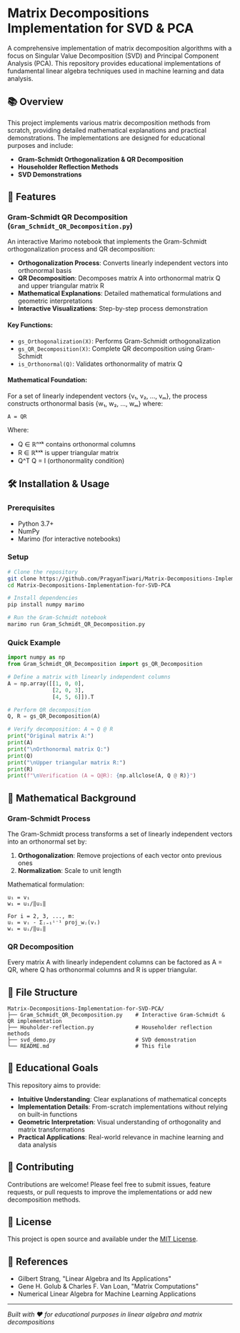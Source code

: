 # Matrix Decompositions Implementation for SVD & PCA

A comprehensive implementation of matrix decomposition algorithms with a focus on Singular Value Decomposition (SVD) and Principal Component Analysis (PCA). This repository provides educational implementations of fundamental linear algebra techniques used in machine learning and data analysis.

## 📚 Overview

This project implements various matrix decomposition methods from scratch, providing detailed mathematical explanations and practical demonstrations. The implementations are designed for educational purposes and include:

- **Gram-Schmidt Orthogonalization & QR Decomposition**
- **Householder Reflection Methods**
- **SVD Demonstrations**

## 🚀 Features

### Gram-Schmidt QR Decomposition (`Gram_Schmidt_QR_Decomposition.py`)

An interactive Marimo notebook that implements the Gram-Schmidt orthogonalization process and QR decomposition:

- **Orthogonalization Process**: Converts linearly independent vectors into orthonormal basis
- **QR Decomposition**: Decomposes matrix A into orthonormal matrix Q and upper triangular matrix R
- **Mathematical Explanations**: Detailed mathematical formulations and geometric interpretations
- **Interactive Visualizations**: Step-by-step process demonstration

#### Key Functions:
- `gs_Orthogonalization(X)`: Performs Gram-Schmidt orthogonalization
- `gs_QR_Decomposition(X)`: Complete QR decomposition using Gram-Schmidt
- `is_Orthonormal(Q)`: Validates orthonormality of matrix Q

#### Mathematical Foundation:
For a set of linearly independent vectors {v₁, v₂, ..., vₘ}, the process constructs orthonormal basis {w₁, w₂, ..., wₘ} where:

```
A = QR
```

Where:
- Q ∈ ℝⁿˣᵏ contains orthonormal columns
- R ∈ ℝᵏˣᵏ is upper triangular matrix
- Q^T Q = I (orthonormality condition)

## 🛠️ Installation & Usage

### Prerequisites
- Python 3.7+
- NumPy
- Marimo (for interactive notebooks)

### Setup
```bash
# Clone the repository
git clone https://github.com/PragyanTiwari/Matrix-Decompositions-Implementation-for-SVD-PCA.git
cd Matrix-Decompositions-Implementation-for-SVD-PCA

# Install dependencies
pip install numpy marimo

# Run the Gram-Schmidt notebook
marimo run Gram_Schmidt_QR_Decomposition.py
```

### Quick Example
```python
import numpy as np
from Gram_Schmidt_QR_Decomposition import gs_QR_Decomposition

# Define a matrix with linearly independent columns
A = np.array([[1, 0, 0], 
              [2, 0, 3], 
              [4, 5, 6]]).T

# Perform QR decomposition
Q, R = gs_QR_Decomposition(A)

# Verify decomposition: A ≈ Q @ R
print("Original matrix A:")
print(A)
print("\nOrthonormal matrix Q:")
print(Q)
print("\nUpper triangular matrix R:")
print(R)
print(f"\nVerification (A ≈ Q@R): {np.allclose(A, Q @ R)}")
```

## 📖 Mathematical Background

### Gram-Schmidt Process
The Gram-Schmidt process transforms a set of linearly independent vectors into an orthonormal set by:

1. **Orthogonalization**: Remove projections of each vector onto previous ones
2. **Normalization**: Scale to unit length

Mathematical formulation:
```
u₁ = v₁
w₁ = u₁/‖u₁‖

For i = 2, 3, ..., m:
uᵢ = vᵢ - Σⱼ₌₁ⁱ⁻¹ proj_wⱼ(vᵢ)
wᵢ = uᵢ/‖uᵢ‖
```

### QR Decomposition
Every matrix A with linearly independent columns can be factored as A = QR, where Q has orthonormal columns and R is upper triangular.

## 📁 File Structure

```
Matrix-Decompositions-Implementation-for-SVD-PCA/
├── Gram_Schmidt_QR_Decomposition.py    # Interactive Gram-Schmidt & QR implementation
├── Houholder-reflection.py             # Householder reflection methods
├── svd_demo.py                         # SVD demonstration
└── README.md                           # This file
```

## 🎯 Educational Goals

This repository aims to provide:
- **Intuitive Understanding**: Clear explanations of mathematical concepts
- **Implementation Details**: From-scratch implementations without relying on built-in functions
- **Geometric Interpretation**: Visual understanding of orthogonality and matrix transformations
- **Practical Applications**: Real-world relevance in machine learning and data analysis

## 🤝 Contributing

Contributions are welcome! Please feel free to submit issues, feature requests, or pull requests to improve the implementations or add new decomposition methods.

## 📝 License

This project is open source and available under the [MIT License](LICENSE).

## 🔗 References

- Gilbert Strang, "Linear Algebra and Its Applications"
- Gene H. Golub & Charles F. Van Loan, "Matrix Computations"
- Numerical Linear Algebra for Machine Learning Applications

---

*Built with ❤️ for educational purposes in linear algebra and matrix decompositions*